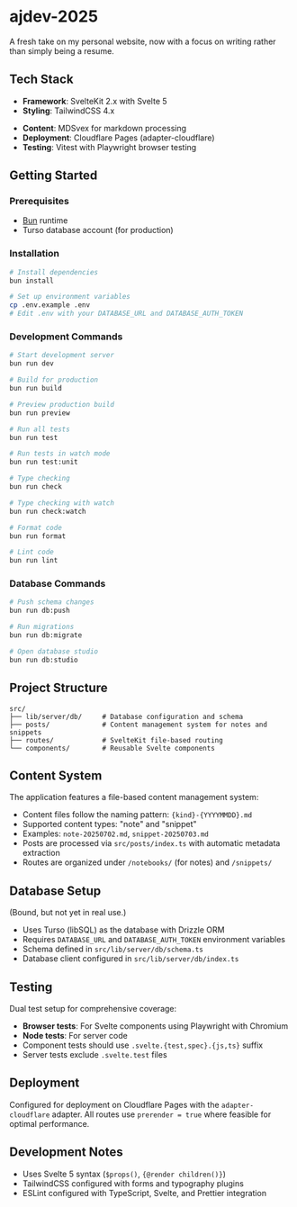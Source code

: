 # ajdev-2025

A fresh take on my personal website, now with a focus on writing rather than simply being a resume.

## Tech Stack

- **Framework**: SvelteKit 2.x with Svelte 5
- **Styling**: TailwindCSS 4.x
<!-- - **Database**: Turso (libSQL) with Drizzle ORM -->
- **Content**: MDSvex for markdown processing
- **Deployment**: Cloudflare Pages (adapter-cloudflare)
- **Testing**: Vitest with Playwright browser testing

## Getting Started

### Prerequisites

- [Bun](https://bun.sh/) runtime
- Turso database account (for production)

### Installation

```bash
# Install dependencies
bun install

# Set up environment variables
cp .env.example .env
# Edit .env with your DATABASE_URL and DATABASE_AUTH_TOKEN
```

### Development Commands

```bash
# Start development server
bun run dev

# Build for production
bun run build

# Preview production build
bun run preview

# Run all tests
bun run test

# Run tests in watch mode
bun run test:unit

# Type checking
bun run check

# Type checking with watch
bun run check:watch

# Format code
bun run format

# Lint code
bun run lint
```

### Database Commands

```bash
# Push schema changes
bun run db:push

# Run migrations
bun run db:migrate

# Open database studio
bun run db:studio
```

## Project Structure

```
src/
├── lib/server/db/     # Database configuration and schema
├── posts/             # Content management system for notes and snippets
├── routes/            # SvelteKit file-based routing
└── components/        # Reusable Svelte components
```

## Content System

The application features a file-based content management system:

- Content files follow the naming pattern: `{kind}-{YYYYMMDD}.md`
- Supported content types: "note" and "snippet"
- Examples: `note-20250702.md`, `snippet-20250703.md`
- Posts are processed via `src/posts/index.ts` with automatic metadata extraction
- Routes are organized under `/notebooks/` (for notes) and `/snippets/`

## Database Setup

(Bound, but not yet in real use.)

- Uses Turso (libSQL) as the database with Drizzle ORM
- Requires `DATABASE_URL` and `DATABASE_AUTH_TOKEN` environment variables
- Schema defined in `src/lib/server/db/schema.ts`
- Database client configured in `src/lib/server/db/index.ts`

## Testing

Dual test setup for comprehensive coverage:

- **Browser tests**: For Svelte components using Playwright with Chromium
- **Node tests**: For server code
- Component tests should use `.svelte.{test,spec}.{js,ts}` suffix
- Server tests exclude `.svelte.test` files

## Deployment

Configured for deployment on Cloudflare Pages with the `adapter-cloudflare` adapter. All routes use `prerender = true` where feasible for optimal performance.

## Development Notes

- Uses Svelte 5 syntax (`$props()`, `{@render children()}`)
- TailwindCSS configured with forms and typography plugins
- ESLint configured with TypeScript, Svelte, and Prettier integration
